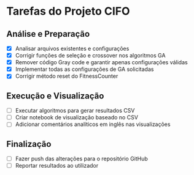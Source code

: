 # Tarefas do Projeto CIFO

## Análise e Preparação
- [x] Analisar arquivos existentes e configurações
- [x] Corrigir funções de seleção e crossover nos algoritmos GA
- [x] Remover código Gray code e garantir apenas configurações válidas
- [x] Implementar todas as configurações de GA solicitadas
- [x] Corrigir método reset do FitnessCounter

## Execução e Visualização
- [ ] Executar algoritmos para gerar resultados CSV
- [ ] Criar notebook de visualização baseado no CSV
- [ ] Adicionar comentários analíticos em inglês nas visualizações

## Finalização
- [ ] Fazer push das alterações para o repositório GitHub
- [ ] Reportar resultados ao utilizador
